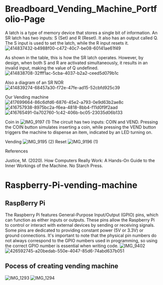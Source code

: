 # Breadboard_Vending_Machine_Portfolio-Page
A latch is a type of memory device that stores a single bit of information. An SR latch has two inputs: S (Set) and R (Reset). It also has an output called Q. The S input is used to set the latch, while the R input resets it.
![414837432-b4988f00-c472-40c7-be08-60141ae61f49](https://github.com/user-attachments/assets/0995e691-9db0-4870-98dd-f56355c8a2db)

As shown in the table, this is how the SR latch operates.
However, by design, when both S and R are activated simultaneously, it results in an invalid input, making the value of Q undefined.
![414838708-32fff1ac-5cba-4037-b2a2-ceed5d079b1c](https://github.com/user-attachments/assets/0f888ec1-d473-45a8-b92a-792306996ac1)

Also a diagram of an SR NOR
![414839274-68457a30-f72e-47fe-ad15-52cbfd925c39](https://github.com/user-attachments/assets/a821c6c4-4a16-491d-96e4-dceb5de11a2d)

Our Vending machine
![417699664-86c6dfd6-6876-45e2-a793-0e9d63b2ae8c](https://github.com/user-attachments/assets/9c504537-775c-4f5c-9c1a-5ddd5969e82e)
![416757938-8975bc2a-f6ea-4818-8bb4-f11d0f9f2aad](https://github.com/user-attachments/assets/60f259db-433a-4e60-b1fb-54c5863ebea5)
![416765491-0a702760-1c42-406b-bc05-23035d06b133](https://github.com/user-attachments/assets/1a8b84f4-a524-4db2-84e2-84833e7ff1de)


Coin in
![IMG_9197 (1)](https://github.com/user-attachments/assets/48de5d75-d827-4b2c-9cbe-3ac57d832745)
The circuit has two inputs: COIN and VEND. Pressing the COIN button simulates inserting a coin, while pressing the VEND button triggers the machine to dispense an item, indicated by an LED turning on.

Vending
![IMG_9195 (2)](https://github.com/user-attachments/assets/4f640724-3aa3-4d79-b542-d66c583accdb)
Reset
![IMG_9196 (1)](https://github.com/user-attachments/assets/6fa16c06-12c7-463b-be10-728868a75530)

References

Justice, M. (2020). How Computers Really Work: A Hands-On Guide to the Inner Workings of the Machine. No Starch Press.

# Raspberry-Pi-vending-machine

## RaspBerry Pi
The Raspberry Pi features General-Purpose Input/Output (GPIO) pins, which can function as either inputs or outputs. These pins allow the Raspberry Pi to control or interact with external devices by sending or receiving signals. Some pins are dedicated to providing constant power (5V or 3.3V) or ground connections. It's important to note that the physical pin numbers do not always correspond to the GPIO numbers used in programming, so using the correct GPIO number is essential when writing code.
![IMG_9402](https://github.com/user-attachments/assets/24fe054c-f220-402d-8f2b-e1269e26a45a)
![426592745-a20bedab-550e-4047-85d6-74abd637b051](https://github.com/user-attachments/assets/656fc377-f51f-4efe-abdf-7ebfe17ba410)

## Pocess of creating vending machine
![IMG_1293](https://github.com/user-attachments/assets/28395ea3-2660-46b3-ada8-d0fa3b4439aa)
![IMG_1294](https://github.com/user-attachments/assets/7076f646-0db4-4db2-abb8-6c4715f56622)


